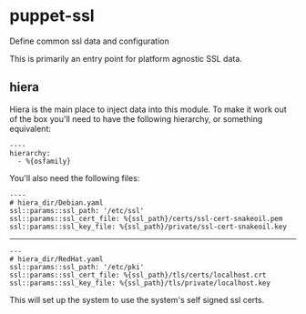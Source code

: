 puppet-ssl
==========

Define common ssl data and configuration

This is primarily an entry point for platform agnostic SSL data.

hiera
-----

Hiera is the main place to inject data into this module. To make it work out of
the box you'll need to have the following hierarchy, or something equivalent:


    ----
    hierarchy:
      - %{osfamily}


You'll also need the following files:

    ----
    # hiera_dir/Debian.yaml
    ssl::params::ssl_path: '/etc/ssl'
    ssl::params::ssl_cert_file: %{ssl_path}/certs/ssl-cert-snakeoil.pem
    ssl::params::ssl_key_file: %{ssl_path}/private/ssl-cert-snakeoil.key

- - -

    ---
    # hiera_dir/RedHat.yaml
    ssl::params::ssl_path: '/etc/pki'
    ssl::params::ssl_cert_file: %{ssl_path}/tls/certs/localhost.crt
    ssl::params::ssl_key_file: %{ssl_path}/tls/private/localhost.key

This will set up the system to use the system's self signed ssl certs.
